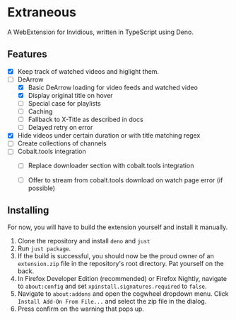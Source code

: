 # Extraneous
A WebExtension for Invidious, written in TypeScript using Deno.

## Features
- [x] Keep track of watched videos and higlight them.
- [ ] DeArrow
  - [x] Basic DeArrow loading for video feeds and watched video
  - [x] Display original title on hover 
  - [ ] Special case for playlists
  - [ ] Caching
  - [ ] Fallback to X-Title as described in docs
  - [ ] Delayed retry on error
- [x] Hide videos under certain duration or with title matching regex
- [ ] Create collections of channels
- [ ] Cobalt.tools integration
  - [ ] Replace downloader section with cobalt.tools integration
  - [ ] Offer to stream from cobalt.tools download on watch page error (if possible)


## Installing
For now, you will have to build the extension yourself and install it manually.

1. Clone the repository and install ``deno`` and ``just``
2. Run ``just package``.
3. If the build is successful, you should now be the proud owner of an ``extension.zip`` file in the repository's root directory. Pat yourself on the back.
4. In Firefox Developer Edition (recommended) or Firefox Nightly, navigate to ``about:config`` and set ``xpinstall.signatures.required`` to ``false``.
5. Navigate to ``about:addons`` and open the cogwheel dropdown menu. Click ``Install Add-On From File...`` and select the zip file in the dialog.
6. Press confirm on the warning that pops up.
